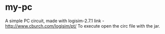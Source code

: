 # my-pc
A simple PC circuit, made with logisim-2.7.1 link - http://www.cburch.com/logisim/pt/
To execute open the circ file with the jar.
